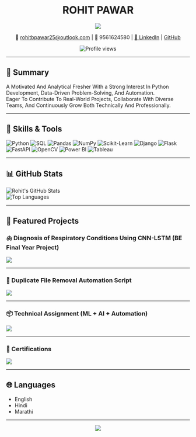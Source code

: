<h1 align="center"><strong>ROHIT PAWAR</strong></h1>

<p align="center">
  <img src="https://readme-typing-svg.herokuapp.com?lines=Hello+👋,+I'm+Rohit+Pawar;Python+Developer;ML+and+AI+Learner;Welcome+to+my+GitHub!&center=true&width=500" />
</p>

<p align="center">
  📧 <a href="mailto:rohitbpawar25@outlook.com">rohitbpawar25@outlook.com</a> |
  📱 9561624580 |
  <a href="https://www.linkedin.com/in/rohit-pawar25">🔗 LinkedIn</a> |
  <a href="https://github.com/rohitbpawar25">GitHub</a>
</p>

<p align="center">
  <img src="https://komarev.com/ghpvc/?username=rohitbpawar25&color=blue" alt="Profile views" />
</p>

---

## 📝 Summary

A Motivated And Analytical Fresher With a Strong Interest In Python Development, Data-Driven Problem-Solving, And Automation.  
Eager To Contribute To Real-World Projects, Collaborate With Diverse Teams, And Continuously Grow Both Technically And Professionally.

---

## 🚀 Skills & Tools

![Python](https://img.shields.io/badge/Python-3776AB?style=for-the-badge&logo=python)
![SQL](https://img.shields.io/badge/SQL-025E8C?style=for-the-badge&logo=sqlite)
![Pandas](https://img.shields.io/badge/Pandas-150458?style=for-the-badge&logo=pandas)
![NumPy](https://img.shields.io/badge/Numpy-013243?style=for-the-badge&logo=numpy)
![Scikit-Learn](https://img.shields.io/badge/Scikit--Learn-F7931E?style=for-the-badge&logo=scikit-learn)
![Django](https://img.shields.io/badge/Django-092E20?style=for-the-badge&logo=django)
![Flask](https://img.shields.io/badge/Flask-000000?style=for-the-badge&logo=flask)
![FastAPI](https://img.shields.io/badge/FastAPI-009688?style=for-the-badge&logo=fastapi)
![OpenCV](https://img.shields.io/badge/OpenCV-5C3EE8?style=for-the-badge&logo=opencv)
![Power BI](https://img.shields.io/badge/Power%20BI-F2C811?style=for-the-badge&logo=powerbi)
![Tableau](https://img.shields.io/badge/Tableau-E97627?style=for-the-badge&logo=tableau)

---

## 📊 GitHub Stats

![Rohit's GitHub Stats](https://github-readme-stats.vercel.app/api?username=rohitbpawar25&show_icons=true&theme=radical)  
![Top Languages](https://github-readme-stats.vercel.app/api/top-langs/?username=rohitbpawar25&layout=compact)

---

## 📌 Featured Projects

### 🫁 Diagnosis of Respiratory Conditions Using CNN-LSTM (BE Final Year Project)  
<a href="https://github.com/rohitbpawar25/BE_Project_2025">
  <img src="https://img.shields.io/badge/View_Project-blue?style=for-the-badge&logo=github" />
</a>

---

### 🧹 Duplicate File Removal Automation Script  
<a href="#">
  <img src="https://img.shields.io/badge/View_Script-blue?style=for-the-badge&logo=python" />
</a>

---

### 📦 Technical Assignment (ML + AI + Automation)  
<a href="https://github.com/rohitbpawar25/Marvellous-Python-Assignments/tree/2f1e97fcde951ae1dba8abcccc62e3c9b89209d0/Assignment_22">
  <img src="https://img.shields.io/badge/View_Assignment-blue?style=for-the-badge&logo=jupyter" />
</a>

---

### 🏅 Certifications  
<a href="https://github.com/rohitbpawar25/Certifications">
  <img src="https://img.shields.io/badge/View_Certifications-blue?style=for-the-badge&logo=openbadges" />
</a>

---

## 🌐 Languages

- English  
- Hindi  
- Marathi

---

<p align="center">
  <a href="https://github.com/rohitbpawar25">
    <img src="https://img.shields.io/badge/Explore_My_Repositories-blue?style=for-the-badge&logo=github" />
  </a>
</p>
